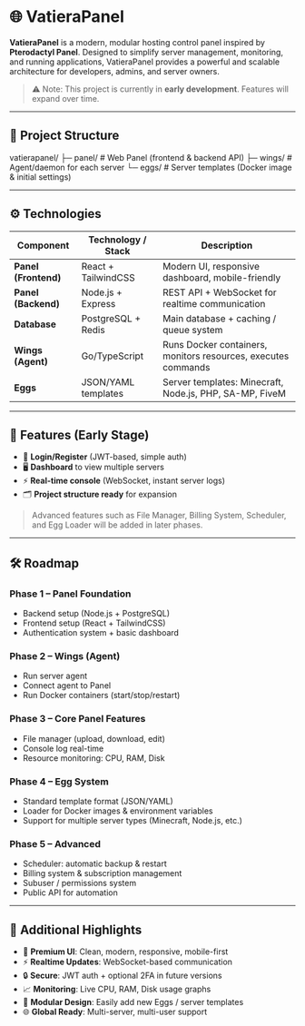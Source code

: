 
# 🌐 VatieraPanel

**VatieraPanel** is a modern, modular hosting control panel inspired by **Pterodactyl Panel**. Designed to simplify server management, monitoring, and running applications, VatieraPanel provides a powerful and scalable architecture for developers, admins, and server owners.  

> ⚠️ Note: This project is currently in **early development**. Features will expand over time.

---

## 📁 Project Structure

vatierapanel/ ├─ panel/        # Web Panel (frontend & backend API) ├─ wings/        # Agent/daemon for each server └─ eggs/         # Server templates (Docker image & initial settings)

---

## ⚙️ Technologies

| Component | Technology / Stack | Description |
|-----------|-----------------|-------------|
| **Panel (Frontend)** | React + TailwindCSS | Modern UI, responsive dashboard, mobile-friendly |
| **Panel (Backend)** | Node.js + Express | REST API + WebSocket for realtime communication |
| **Database** | PostgreSQL + Redis | Main database + caching / queue system |
| **Wings (Agent)** | Go/TypeScript | Runs Docker containers, monitors resources, executes commands |
| **Eggs** | JSON/YAML templates | Server templates: Minecraft, Node.js, PHP, SA-MP, FiveM |

---

## 🎯 Features (Early Stage)

- 🔐 **Login/Register** (JWT-based, simple auth)  
- 🖥 **Dashboard** to view multiple servers  
- ⚡ **Real-time console** (WebSocket, instant server logs)  
- 🗂 **Project structure ready** for expansion  

> Advanced features such as File Manager, Billing System, Scheduler, and Egg Loader will be added in later phases.

---

## 🛠 Roadmap

### Phase 1 – Panel Foundation
- Backend setup (Node.js + PostgreSQL)  
- Frontend setup (React + TailwindCSS)  
- Authentication system + basic dashboard  

### Phase 2 – Wings (Agent)
- Run server agent  
- Connect agent to Panel  
- Run Docker containers (start/stop/restart)  

### Phase 3 – Core Panel Features
- File manager (upload, download, edit)  
- Console log real-time  
- Resource monitoring: CPU, RAM, Disk  

### Phase 4 – Egg System
- Standard template format (JSON/YAML)  
- Loader for Docker images & environment variables  
- Support for multiple server types (Minecraft, Node.js, etc.)  

### Phase 5 – Advanced
- Scheduler: automatic backup & restart  
- Billing system & subscription management  
- Subuser / permissions system  
- Public API for automation  

---

## 🌟 Additional Highlights

- 🎨 **Premium UI**: Clean, modern, responsive, mobile-first  
- ⚡ **Realtime Updates**: WebSocket-based communication  
- 🔒 **Secure**: JWT auth + optional 2FA in future versions  
- 📈 **Monitoring**: Live CPU, RAM, Disk usage graphs  
- 🧩 **Modular Design**: Easily add new Eggs / server templates  
- 🌐 **Global Ready**: Multi-server, multi-user support  
